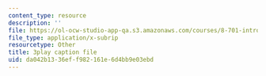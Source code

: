 ```yaml
---
content_type: resource
description: ''
file: https://ol-ocw-studio-app-qa.s3.amazonaws.com/courses/8-701-introduction-to-nuclear-and-particle-physics-fall-2020/da042b1336eff982161e6d4bb9e03ebd_BqZ8TiM-UVs.srt
file_type: application/x-subrip
resourcetype: Other
title: 3play caption file
uid: da042b13-36ef-f982-161e-6d4bb9e03ebd
---
```

